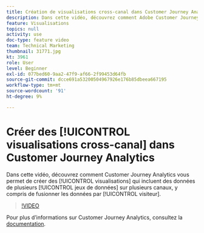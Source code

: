 ```yaml
---
title: Création de visualisations cross-canal dans Customer Journey Analytics
description: Dans cette vidéo, découvrez comment Adobe Customer Journey Analytics vous permet de créer des visualisations qui incluent des données issues de plusieurs jeux de données répartis sur plusieurs canaux, y compris la fusion des données par visiteur.
feature: Visualisations
topics: null
activity: use
doc-type: feature video
team: Technical Marketing
thumbnail: 31771.jpg
kt: 3961
role: User
level: Beginner
exl-id: 077bed60-9aa2-47f9-af66-2f99453d64fb
source-git-commit: dcce691a53200504967926e176b85dbeea667195
workflow-type: tm+mt
source-wordcount: '91'
ht-degree: 9%

---
```


# Créer des [!UICONTROL visualisations cross-canal] dans Customer Journey Analytics

Dans cette vidéo, découvrez comment Customer Journey Analytics vous permet de créer des [!UICONTROL visualisations] qui incluent des données de plusieurs [!UICONTROL jeux de données] sur plusieurs canaux, y compris de fusionner les données par [!UICONTROL visiteur].

>[!VIDEO](https://video.tv.adobe.com/v/31771/?quality=12)

Pour plus d’informations sur Customer Journey Analytics, consultez la [documentation](https://docs.adobe.com/content/help/fr-FR/analytics-platform/using/cja-landing.html).
